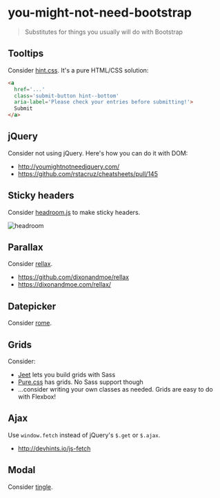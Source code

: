 # you-might-not-need-bootstrap

> Substitutes for things you usually will do with Bootstrap

## Tooltips

Consider [hint.css](https://kushagragour.in/lab/hint/). It's a pure HTML/CSS solution:

```html
<a
  href='...'
  class='submit-button hint--bottom'
  aria-label='Please check your entries before submitting!'>
  Submit
</a>
```

## jQuery

Consider not using jQuery. Here's how you can do it with DOM:

- http://youmightnotneedjquery.com/
- https://github.com/rstacruz/cheatsheets/pull/145

## Sticky headers

Consider [headroom.js](http://wicky.nillia.ms/headroom.js/) to make sticky headers.

![headroom](https://user-images.githubusercontent.com/74385/35092295-e697c4da-fc79-11e7-9d64-691980884a5e.gif)

## Parallax

Consider [rellax](http://yarn.pm/rellax).

- https://github.com/dixonandmoe/rellax
- https://dixonandmoe.com/rellax/

## Datepicker

Consider [rome](https://github.com/bevacqua/rome).

## Grids

Consider:

- [Jeet](http://jeet.gs/) lets you build grids with Sass
- [Pure.css](https://purecss.io/grids/) has grids. No Sass support though
- ...consider writing your own classes as needed. Grids are easy to do with Flexbox!

## Ajax

Use `window.fetch` instead of jQuery's `$.get` or `$.ajax`.

- http://devhints.io/js-fetch

## Modal

Consider [tingle](https://robinparisi.github.io/tingle/).
